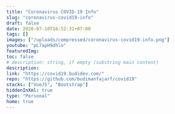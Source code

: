 ```yaml
---
title: "Coronavirus COVID-19 Info"
slug: "coronavirus-covid19-info"
draft: false
date: 2020-07-10T16:52:31+07:00
tags: []
images: ["/uploads/compressed/coronavirus-covid19-info.png"]
youtube: "pL7apH9dhlo"
featuredImg:
toc: false
# description: string, if empty (substring main content)
description:
link: "https://covid19.budidev.com/"
repo: "https://github.com/budimanfajarf/covid19"
stacks: ["VueJS", "Bootstrap"]
hiddenInXml: true
type: "Personal"
home: true
---
```

